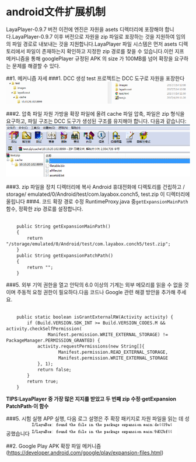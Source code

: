 # android文件扩展机制
LayaPlayer-0.9.7 버전 이전에 엔진은 자원을 asets 디렉터리에 포장해야 합니다.LayaPlayer-0.9.7 이후 버전으로 자원을 zip 파일로 포장하는 것을 지원하여 임의의 파일 경로로 내보내는 것을 지원합니다.LayaPlayer 파일 시스템은 먼저 asets 디렉토리에서 파일이 존재하는지 확인하고 지정한 zip 경로를 찾을 수 있습니다.이런 지프 메커니즘을 통해 googlePlayer 규정된 APK 의 size 가 100MB를 넘어 확장을 요구하는 문제를 해결할 수 있다.

##1. 메커니즘 자세
###1. DCC 생성
test 프로젝트는 DCC 도구로 자원을 포장한다
![图1](img/1.png)    

###2. 압축 파일
자원 가방을 확장 파일에 올려 cache 파일 압축, 파일은 zip 형식을 요구하고, 파일 구조는 DCC 도구가 생성된 구조를 유지해야 합니다. 다음과 같습니다:
![图1](img/2.png)  

###3. zip 파일을 장치 디렉터리에 복사
Android 휴대전화에 디렉토리를 건립하고 / storage/ emulated/0/Android/test/com.layabox.conch5, test.zip 이 디렉터리에 올립니다
###4. 코드 확장 경로 수정
RuntimeProxy.java 중`getExpansionMainPath`함수, 정확한 zip 경로를 설정합니다.

```

    public String getExpansionMainPath()
    {
        return "/storage/emulated/0/Android/test/com.layabox.conch5/test.zip";
    }
    public String getExpansionPatchPath()
    {
        return "";
    } 
```

###5. 외부 기억 권한을 열고
안탁의 6.0 이상의 기계는 외부 메모리를 읽을 수 없을 것이며 주동적 요청 권한이 필요하다.다음 코드나 Google 관련 해결 방안을 추가해 주세요.

```

    public static boolean isGrantExternalRW(Activity activity) {
        if (Build.VERSION.SDK_INT >= Build.VERSION_CODES.M && activity.checkSelfPermission(
                Manifest.permission.WRITE_EXTERNAL_STORAGE) != PackageManager.PERMISSION_GRANTED) {
            activity.requestPermissions(new String[]{
                    Manifest.permission.READ_EXTERNAL_STORAGE,
                    Manifest.permission.WRITE_EXTERNAL_STORAGE
            }, 1);
            return false;
        }
        return true;
    }
```

**TIPS:LayaPlayer 중 가장 많은 지지를 받았고 두 번째 zip 수정·getExpansion PatchPath·이 함수**

###5. 시험 실행
APP 실행, 다음 로그 설명은 주 확장 패키지로 자원 파일을 읽는 데 성공했습니다
![图1](img/3.png)  

##2. Google Play APK 확장 파일 메커니즘
(https://developer.android.com/google/play/expansion-files.html)
